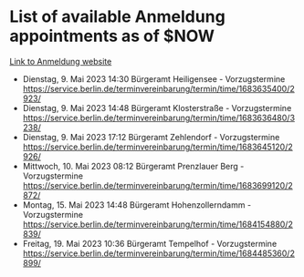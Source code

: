 # List of available Anmeldung appointments as of $NOW
[Link to Anmeldung website](https://service.berlin.de/terminvereinbarung/termin/tag.php?termin=1&anliegen[]=120686&dienstleisterlist=122210,122217,327316,122219,327312,122227,327314,122231,327346,122243,327348,122254,122252,329742,122260,329745,122262,329748,122271,327278,122273,327274,122277,327276,330436,122280,327294,122282,327290,122284,327292,122291,327270,122285,327266,122286,327264,122296,327268,150230,329760,122297,327286,122294,327284,122312,329763,122314,329775,122304,327330,122311,327334,122309,327332,317869,122281,327352,122279,329772,122283,122276,327324,122274,327326,122267,329766,122246,327318,122251,327320,122257,327322,122208,327298,122226,327300&herkunft=http%3A%2F%2Fservice.berlin.de%2Fdienstleistung%2F120686%2F)
- Dienstag, 9. Mai 2023 14:30 Bürgeramt Heiligensee - Vorzugstermine https://service.berlin.de/terminvereinbarung/termin/time/1683635400/2923/
- Dienstag, 9. Mai 2023 14:48 Bürgeramt Klosterstraße - Vorzugstermine https://service.berlin.de/terminvereinbarung/termin/time/1683636480/3238/
- Dienstag, 9. Mai 2023 17:12 Bürgeramt Zehlendorf - Vorzugstermine https://service.berlin.de/terminvereinbarung/termin/time/1683645120/2926/
- Mittwoch, 10. Mai 2023 08:12 Bürgeramt Prenzlauer Berg - Vorzugstermine https://service.berlin.de/terminvereinbarung/termin/time/1683699120/2872/
- Montag, 15. Mai 2023 14:48 Bürgeramt Hohenzollerndamm - Vorzugstermine https://service.berlin.de/terminvereinbarung/termin/time/1684154880/2839/
- Freitag, 19. Mai 2023 10:36 Bürgeramt Tempelhof - Vorzugstermine https://service.berlin.de/terminvereinbarung/termin/time/1684485360/2899/
